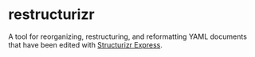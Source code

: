 # restructurizr

A tool for reorganizing, restructuring, and reformatting YAML documents that have been edited with
[Structurizr Express](https://structurizr.com/express).
